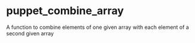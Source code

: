 # puppet_combine_array
A function to combine elements of one given array with each element of a second given array
